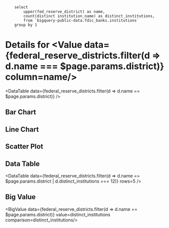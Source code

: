 
```federal_reserve_districts
    select 
        upper(fed_reserve_district) as name, 
        count(distinct institution_name) as distinct_institutions,
        from `bigquery-public-data.fdic_banks.institutions`
    group by 1
```

# Details for <Value data={federal_reserve_districts.filter(d => d.name === $page.params.district)} column=name/>

<DataTable data={federal_reserve_districts.filter(d => d.name == $page.params.district)} />

## Bar Chart
<BarChart
    data={federal_reserve_districts}
    x=name
    y=distinct_institutions
/>

## Line Chart
<LineChart
    data={federal_reserve_districts}
    x=name
    y=distinct_institutions
/>

## Scatter Plot
<ScatterPlot
    data={federal_reserve_districts}
    x=name
    y=distinct_institutions
/>

## Data Table
<DataTable
    data={federal_reserve_districts.filter(d => d.name == $page.params.district | d.distinct_institutions === 12)}
    rows=5
    />

<DataTable data={federal_reserve_districts} rows=2/>

## Big Value
<BigValue data={federal_reserve_districts.filter(d => d.name == $page.params.district)} value=distinct_institutions comparison=distinct_institutions/>